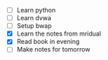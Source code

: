 - [ ] Learn python 
- [ ] Learn dvwa 
- [ ] Setup bwap
- [x] Learn  the notes from mridual 
- [x] Read book in evening
- [ ] Make notes for tomorrow 